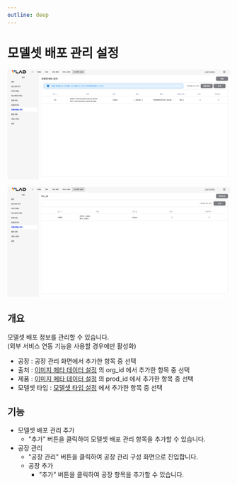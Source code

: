```yaml
---
outline: deep
---
```


# 모델셋 배포 관리 설정

![모델셋 배포 관리 설정](/public/ko/project/project-settings-modelset-deploy.png)

![공장 관리](/public/ko/project/project-settings-modelset-deploy-fct-id.png)


## 개요
모델셋 배포 정보를 관리할 수 있습니다.  
(외부 서비스 연동 기능을 사용할 경우에만 활성화)

- 공장 : 공장 관리 화면에서 추가한 항목 중 선택
- 출처 : [이미지 메타 데이터 설정](./project-settings-image-meta) 의 org_id 에서 추가한 항목 중 선택
- 제품 : [이미지 메타 데이터 설정](./project-settings-image-meta) 의 prod_id 에서 추가한 항목 중 선택
- 모델셋 타입 : [모델셋 타입 설정](./project-settings-modelset-type) 에서 추가한 항목 중 선택


## 기능
- 모델셋 배포 관리 추가
  - "추가" 버튼을 클릭하여 모델셋 배포 관리 항목을 추가할 수 있습니다.
- 공장 관리
  - "공장 관리" 버튼을 클릭하여 공장 관리 구성 화면으로 진입합니다.
  - 공장 추가
    - "추가" 버튼을 클릭하여 공장 항목을 추가할 수 있습니다.

